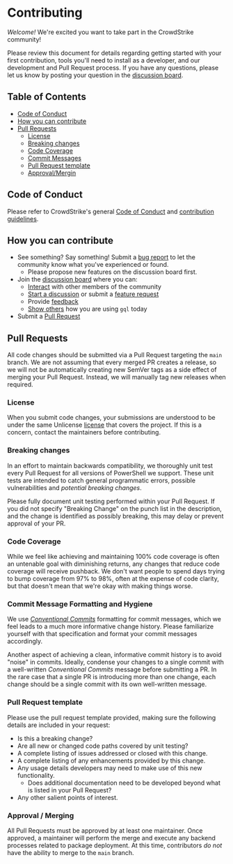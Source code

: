 # Contributing

_Welcome!_ We're excited you want to take part in the CrowdStrike community!

Please review this document for details regarding getting started with your first contribution, tools
you'll need to install as a developer, and our development and Pull Request process. If you have any
questions, please let us know by posting your question in the [discussion board](https://github.com/CrowdStrike/gql/discussions).

## Table of Contents

- [Code of Conduct](#code-of-conduct)
- [How you can contribute](#how-you-can-contribute)
- [Pull Requests](#pull-requests)
    - [License](#License)
    - [Breaking changes](#breaking-changes)
    - [Code Coverage](#code-coverage)
    - [Commit Messages](#commit-message-formatting-and-hygiene)
    - [Pull Request template](#pull-request-template)
    - [Approval/Mergin](#approval--merging) 

## Code of Conduct

Please refer to CrowdStrike's general [Code of Conduct](https://opensource.crowdstrike.com/code-of-conduct/)
and [contribution guidelines](https://opensource.crowdstrike.com/contributing/).

## How you can contribute

- See something? Say something! Submit a [bug report](https://github.com/CrowdStrike/gql/issues/new?assignees=&labels=bug%2Ctriage&template=bug.md&title=) to let the community know what you've experienced or found.
    - Please propose new features on the discussion board first.
- Join the [discussion board](https://github.com/CrowdStrike/gql/discussions) where you can:
    - [Interact](https://github.com/CrowdStrike/gql/discussions/categories/general) with other members of the community
    - [Start a discussion](https://github.com/CrowdStrike/gql/discussions/categories/ideas) or submit a [feature request](https://github.com/CrowdStrike/gql/issues/new?assignees=&labels=enhancement%2Ctriage&template=feature_request.md&title=)
    - Provide [feedback](https://github.com/CrowdStrike/gql/discussions/categories/q-a)
    - [Show others](https://github.com/CrowdStrike/gql/discussions/categories/show-and-tell) how you are using `gql` today
- Submit a [Pull Request](#pull-requests)

## Pull Requests

All code changes should be submitted via a Pull Request targeting the `main` branch. We are not assuming
that every merged PR creates a release, so we will not be automatically creating new SemVer tags as
a side effect of merging your Pull Request. Instead, we will manually tag new releases when required.

### License
When you submit code changes, your submissions are understood to be under the same Unlicense [license](LICENSE) that covers the project.
If this is a concern, contact the maintainers before contributing.

### Breaking changes
In an effort to maintain backwards compatibility, we thoroughly unit test every Pull Request for all 
versions of PowerShell we support. These unit tests are intended to catch general programmatic errors, 
possible vulnerabilities and _potential breaking changes_.

Please fully document unit testing performed within your Pull Request. If you did not specify "Breaking Change" on the 
punch list in the description, and the change is identified as possibly breaking, this may delay or prevent approval of your PR.

### Code Coverage

While we feel like achieving and maintaining 100% code coverage is often an untenable goal with
diminishing returns, any changes that reduce code coverage will receive pushback. We don't want
people to spend days trying to bump coverage from 97% to 98%, often at the expense of code clarity,
but that doesn't mean that we're okay with making things worse.

### Commit Message Formatting and Hygiene

We use [_Conventional Commits_](https://www.conventionalcommits.org/en/v1.0.0/) formatting for commit
messages, which we feel leads to a much more informative change history. Please familiarize yourself
with that specification and format your commit messages accordingly.

Another aspect of achieving a clean, informative commit history is to avoid "noise" in commits.
Ideally, condense your changes to a single commit with a well-written _Conventional Commits_ message
before submitting a PR. In the rare case that a single PR is introducing more than one change, each
change should be a single commit with its own well-written message.

### Pull Request template
Please use the pull request template provided, making sure the following details are included in your request:
+ Is this a breaking change?
+ Are all new or changed code paths covered by unit testing?
+ A complete listing of issues addressed or closed with this change.
+ A complete listing of any enhancements provided by this change.
+ Any usage details developers may need to make use of this new functionality.
  - Does additional documentation need to be developed beyond what is listed in your Pull Request?
+ Any other salient points of interest.

### Approval / Merging
All Pull Requests must be approved by at least one maintainer. Once approved, a maintainer will perform the merge and execute any backend
processes related to package deployment. At this time, contributors _do not_ have the ability to merge to the `main` branch.